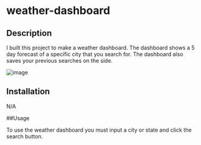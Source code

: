 # weather-dashboard

## Description

I built this project to make a weather dashboard.
The dashboard shows a 5 day forecast of a specific city that you search for.
The dashboard also saves your previous searches on the side.

![image](https://user-images.githubusercontent.com/113878623/200477823-682c5668-7896-44c9-b28d-9778de25f9a5.png)


## Installation

N/A

##Usage

To use the weather dashboard you must input a city or state and click the search button.
